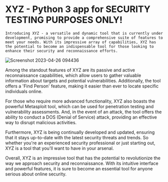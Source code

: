 # XYZ - Python 3 app for SECURITY TESTING PURPOSES ONLY!

`Introducing XYZ - a versatile and dynamic tool that is currently under development, promising to provide a comprehensive suite of features to meet your needs. With its impressive array of capabilities, XYZ has the potential to become an indispensable tool for those looking to enhance their security and reconnaissance efforts.`

![Screenshot 2023-04-26 094436](https://user-images.githubusercontent.com/119898049/234522222-a5334b1d-1c4d-4051-9222-a492dc4cd7cb.png)

Among the standout features of XYZ are its passive and active reconnaissance capabilities, which allow users to gather valuable information about targets and potential vulnerabilities. Additionally, the tool offers a 'Find Person' feature, making it easier than ever to locate specific individuals online.

For those who require more advanced functionality, XYZ also boasts the powerful Metasploit tool, which can be used for penetration testing and vulnerability assessments. And, in the event of an attack, the tool offers the ability to conduct a DOS (Denial of Service) attack, providing an effective way to disrupt malicious activities.

Furthermore, XYZ is being continually developed and updated, ensuring that it stays up-to-date with the latest security threats and trends. So whether you're an experienced security professional or just starting out, XYZ is a tool that you'll want to have in your arsenal.

Overall, XYZ is an impressive tool that has the potential to revolutionize the way we approach security and reconnaissance. With its intuitive interface and powerful features, it is sure to become an essential tool for anyone serious about online security.





